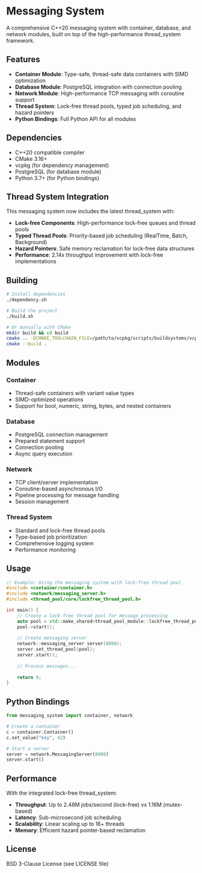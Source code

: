 # Messaging System

A comprehensive C++20 messaging system with container, database, and network modules, built on top of the high-performance thread_system framework.

## Features

- **Container Module**: Type-safe, thread-safe data containers with SIMD optimization
- **Database Module**: PostgreSQL integration with connection pooling
- **Network Module**: High-performance TCP messaging with coroutine support
- **Thread System**: Lock-free thread pools, typed job scheduling, and hazard pointers
- **Python Bindings**: Full Python API for all modules

## Dependencies

- C++20 compatible compiler
- CMake 3.16+
- vcpkg (for dependency management)
- PostgreSQL (for database module)
- Python 3.7+ (for Python bindings)

## Thread System Integration

This messaging system now includes the latest thread_system with:

- **Lock-free Components**: High-performance lock-free queues and thread pools
- **Typed Thread Pools**: Priority-based job scheduling (RealTime, Batch, Background)
- **Hazard Pointers**: Safe memory reclamation for lock-free data structures
- **Performance**: 2.14x throughput improvement with lock-free implementations

## Building

```bash
# Install dependencies
./dependency.sh

# Build the project
./build.sh

# Or manually with CMake
mkdir build && cd build
cmake .. -DCMAKE_TOOLCHAIN_FILE=/path/to/vcpkg/scripts/buildsystems/vcpkg.cmake
cmake --build .
```

## Modules

### Container
- Thread-safe containers with variant value types
- SIMD-optimized operations
- Support for bool, numeric, string, bytes, and nested containers

### Database
- PostgreSQL connection management
- Prepared statement support
- Connection pooling
- Async query execution

### Network
- TCP client/server implementation
- Coroutine-based asynchronous I/O
- Pipeline processing for message handling
- Session management

### Thread System
- Standard and lock-free thread pools
- Type-based job prioritization
- Comprehensive logging system
- Performance monitoring

## Usage

```cpp
// Example: Using the messaging system with lock-free thread pool
#include <container/container.h>
#include <network/messaging_server.h>
#include <thread_pool/core/lockfree_thread_pool.h>

int main() {
    // Create a lock-free thread pool for message processing
    auto pool = std::make_shared<thread_pool_module::lockfree_thread_pool>();
    pool->start();
    
    // Create messaging server
    network::messaging_server server(8080);
    server.set_thread_pool(pool);
    server.start();
    
    // Process messages...
    
    return 0;
}
```

## Python Bindings

```python
from messaging_system import container, network

# Create a container
c = container.Container()
c.set_value("key", 42)

# Start a server
server = network.MessagingServer(8080)
server.start()
```

## Performance

With the integrated lock-free thread_system:
- **Throughput**: Up to 2.48M jobs/second (lock-free) vs 1.16M (mutex-based)
- **Latency**: Sub-microsecond job scheduling
- **Scalability**: Linear scaling up to 16+ threads
- **Memory**: Efficient hazard pointer-based reclamation

## License

BSD 3-Clause License (see LICENSE file)